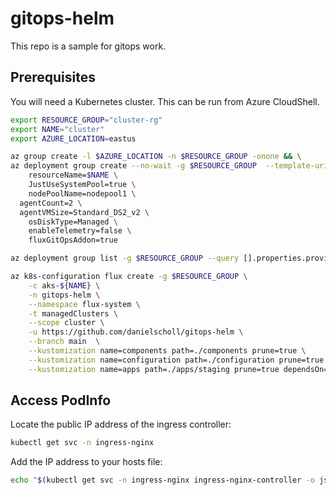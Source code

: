 # gitops-helm

This repo is a sample for gitops work.

## Prerequisites

You will need a Kubernetes cluster.  This can be run from Azure CloudShell.

```bash
export RESOURCE_GROUP="cluster-rg"
export NAME="cluster"
export AZURE_LOCATION=eastus

az group create -l $AZURE_LOCATION -n $RESOURCE_GROUP -onone && \
az deployment group create --no-wait -g $RESOURCE_GROUP  --template-uri https://github.com/Azure/AKS-Construction/releases/download/0.9.10/main.json --parameters \
	resourceName=$NAME \
	JustUseSystemPool=true \
	nodePoolName=nodepool1 \
  agentCount=2 \
  agentVMSize=Standard_DS2_v2 \
	osDiskType=Managed \
	enableTelemetry=false \
	fluxGitOpsAddon=true

az deployment group list -g $RESOURCE_GROUP --query [].properties.provisioningState -otsv

az k8s-configuration flux create -g $RESOURCE_GROUP \
	-c aks-${NAME} \
	-n gitops-helm \
	--namespace flux-system \
	-t managedClusters \
	--scope cluster \
	-u https://github.com/danielscholl/gitops-helm \
	--branch main  \
	--kustomization name=components path=./components prune=true \
	--kustomization name=configuration path=./configuration prune=true dependsOn=\["components"\] \
	--kustomization name=apps path=./apps/staging prune=true dependsOn=\["configuration"\]
```

## Access PodInfo

Locate the public IP address of the ingress controller:

```bash
kubectl get svc -n ingress-nginx
```

Add the IP address to your hosts file:

```bash
echo "$(kubectl get svc -n ingress-nginx ingress-nginx-controller -o jsonpath='{.status.loadBalancer.ingress[0].ip}') podinfo.staging" | sudo tee -a /etc/hosts
```

